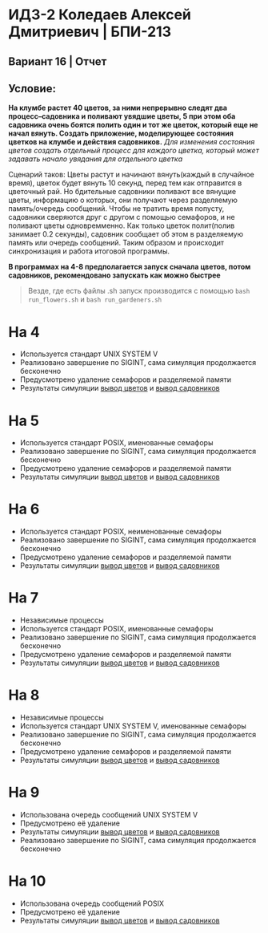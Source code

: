 # ИДЗ-2 Коледаев Алексей Дмитриевич | БПИ-213

## Вариант 16 | Отчет

## Условие:

**На клумбе растет 40 цветов, за ними непрерывно следят два процесс–садовника и поливают увядшие цветы,
5
при этом оба садовника очень боятся полить один и тот же цветок, который еще не начал вянуть. Создать приложение, моделирующее состояния цветков на клумбе и действия садовников.** _Для изменения состояния цветов создать отдельный
процесс для каждого цветка, который может задавать начало
увядания для отдельного цветка_

Сценарий таков: Цветы растут и начинают вянуть(каждый в случайное время), цветок будет вянуть 10 секунд, перед тем как отправится в цветочный рай. Но бдительные садовники поливают все вянущие цветы, информацию о которых, они получают через разделяемую память/очередь сообщений. Чтобы не тратить время попусту, садовники сверяются друг с другом с помощью семафоров, и не поливают цветы одновремменно. Как только цветок полит(полив занимает 0.2 секунды), садовник сообщает об этом в разделяемую память или очередь сообщений. Таким образом и происходит синхронизация и работа итоговой программы.

**В программах на 4-8 предполагается запуск сначала цветов, потом садовников, рекомендовано запускать как можно быстрее**

> Везде, где есть файлы .sh запуск производится с помощью `bash run_flowers.sh` и `bash run_gardeners.sh`

# На 4

- Используется стандарт UNIX SYSTEM V
- Реализовано завершение по SIGINT, сама симуляция продолжается бесконечно
- Предусмотрено удаление семафоров и разделяемой памяти
- Результаты симуляции [вывод цветов](./4/flowers.txt) и [вывод садовников](./4/gardeners.txt)

# На 5

- Используется стандарт POSIX, именованные семафоры
- Реализовано завершение по SIGINT, сама симуляция продолжается бесконечно
- Предусмотрено удаление семафоров и разделяемой памяти
- Результаты симуляции [вывод цветов](./5/flowers.txt) и [вывод садовников](./5/gardeners.txt)

# На 6

- Используется стандарт POSIX, неименованные семафоры
- Реализовано завершение по SIGINT, сама симуляция продолжается бесконечно
- Предусмотрено удаление семафоров и разделяемой памяти
- Результаты симуляции [вывод цветов](./6/flowers.txt) и [вывод садовников](./6/gardeners.txt)

# На 7

- Независимые процессы
- Используется стандарт POSIX, именованные семафоры
- Реализовано завершение по SIGINT, сама симуляция продолжается бесконечно
- Предусмотрено удаление семафоров и разделяемой памяти
- Результаты симуляции [вывод цветов](./7/flowers.txt) и [вывод садовников](./7/gardeners.txt)

# На 8

- Независимые процессы
- Используется стандарт UNIX SYSTEM V, именованные семафоры
- Реализовано завершение по SIGINT, сама симуляция продолжается бесконечно
- Предусмотрено удаление семафоров и разделяемой памяти
- Результаты симуляции [вывод цветов](./8/flowers.txt) и [вывод садовников](./8/gardeners.txt)

# На 9

- Использована очередь сообщений UNIX SYSTEM V
- Предусмотрено её удаление
- Результаты симуляции [вывод цветов](./9/flowers.txt) и [вывод садовников](./9/gardeners.txt)
- Реализовано завершение по SIGINT, сама симуляция продолжается бесконечно

# На 10

- Использована очередь сообщений POSIX
- Предусмотрено её удаление
- Результаты симуляции [вывод цветов](./10/flowers.txt) и [вывод садовников](./10/gardeners.txt)
